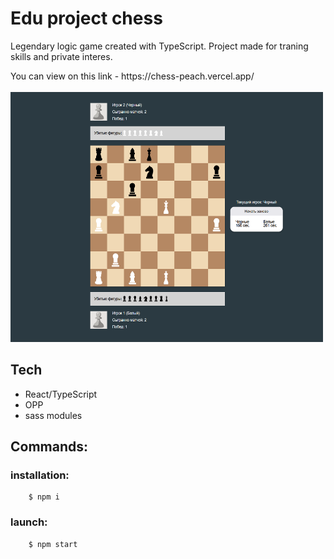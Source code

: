 # Edu project chess

Legendary logic game created with TypeScript.
Project made for traning skills and private interes.
<div>
  You can view on this link - https://chess-peach.vercel.app/
</div>

<br />

<img src="./public/test_game.png" width="500" height="400" title="hover text">

<!-- You can view on this link - [link](https://day-viewer.vercel.app/login) <br /> -->
## Tech 
  - React/TypeScript
  - OPP
  - sass modules


## Commands:
### installation: 
```
    $ npm i
```

### launch: 
```
    $ npm start
``` 

